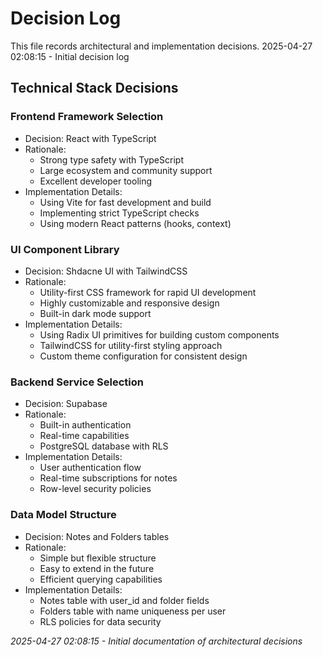 # Decision Log

This file records architectural and implementation decisions.
2025-04-27 02:08:15 - Initial decision log

## Technical Stack Decisions

### Frontend Framework Selection

- Decision: React with TypeScript
- Rationale:
  - Strong type safety with TypeScript
  - Large ecosystem and community support
  - Excellent developer tooling
- Implementation Details:
  - Using Vite for fast development and build
  - Implementing strict TypeScript checks
  - Using modern React patterns (hooks, context)

### UI Component Library

- Decision: Shdacne UI with TailwindCSS
- Rationale:
  - Utility-first CSS framework for rapid UI development
  - Highly customizable and responsive design
  - Built-in dark mode support
- Implementation Details:
  - Using Radix UI primitives for building custom components
  - TailwindCSS for utility-first styling approach
  - Custom theme configuration for consistent design

### Backend Service Selection

- Decision: Supabase
- Rationale:
  - Built-in authentication
  - Real-time capabilities
  - PostgreSQL database with RLS
- Implementation Details:
  - User authentication flow
  - Real-time subscriptions for notes
  - Row-level security policies

### Data Model Structure

- Decision: Notes and Folders tables
- Rationale:
  - Simple but flexible structure
  - Easy to extend in the future
  - Efficient querying capabilities
- Implementation Details:
  - Notes table with user_id and folder fields
  - Folders table with name uniqueness per user
  - RLS policies for data security

_2025-04-27 02:08:15 - Initial documentation of architectural decisions_
